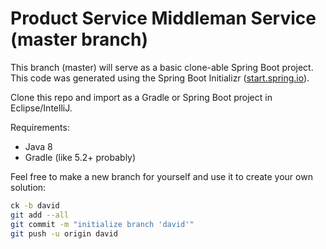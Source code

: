 # Product Service Middleman Service (master branch)

This branch (master) will serve as a basic clone-able Spring Boot project. This code was generated using the Spring 
Boot Initializr ([start.spring.io](https://start.spring.io/)).

Clone this repo and import as a Gradle or Spring Boot project in Eclipse/IntelliJ.

Requirements:
- Java 8
- Gradle (like 5.2+ probably)

Feel free to make a new branch for yourself and use it to create your own solution:

```bash
ck -b david
git add --all
git commit -m "initialize branch 'david'"
git push -u origin david
```
